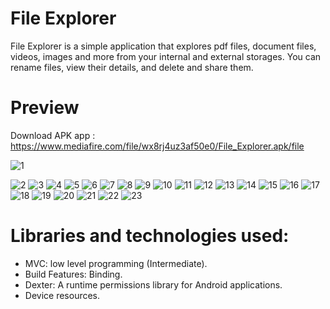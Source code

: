 # File Explorer
File Explorer is a simple application that explores pdf files, document files, videos, images and more from your internal and external storages. You can rename files, view their details, and delete and share them.

# Preview

Download APK app : https://www.mediafire.com/file/wx8rj4uz3af50e0/File_Explorer.apk/file

![1](https://github.com/BaraaAbuAlrob/File-Explorer/assets/119497086/93d8a457-50d5-45e5-9f96-b487325c7d84)

![2](https://github.com/BaraaAbuAlrob/File-Explorer/assets/119497086/2b16026e-6c0b-49df-8286-f8c0785cf766)
![3](https://github.com/BaraaAbuAlrob/File-Explorer/assets/119497086/abb2f60c-9dd3-4ba4-8275-0c3c7d27fff6)
![4](https://github.com/BaraaAbuAlrob/File-Explorer/assets/119497086/d1d06b24-cb60-446d-83f3-7637f4314f60)
![5](https://github.com/BaraaAbuAlrob/File-Explorer/assets/119497086/0bd9bf4d-0d89-4704-9b4d-c70d936926b2)
![6](https://github.com/BaraaAbuAlrob/File-Explorer/assets/119497086/f29e3207-27f0-4eb4-9e59-52eea5e58b7c)
![7](https://github.com/BaraaAbuAlrob/File-Explorer/assets/119497086/8df4bbbb-45e6-41f8-b40f-77b755a5fd44)
![8](https://github.com/BaraaAbuAlrob/File-Explorer/assets/119497086/1ed3ac41-b247-4c20-875f-a5e4b1c59793)
![9](https://github.com/BaraaAbuAlrob/File-Explorer/assets/119497086/3ce4b95b-27e2-4579-9704-f0cc0b9e03ab)
![10](https://github.com/BaraaAbuAlrob/File-Explorer/assets/119497086/338d657f-d950-476c-b333-e339f0d7832c)
![11](https://github.com/BaraaAbuAlrob/File-Explorer/assets/119497086/f06143a6-7a47-4dc8-85e8-c2d517d49d19)
![12](https://github.com/BaraaAbuAlrob/File-Explorer/assets/119497086/e17b50f6-5b9a-4de9-8308-230789e75bb5)
![13](https://github.com/BaraaAbuAlrob/File-Explorer/assets/119497086/54f78a1e-f108-4c11-948e-34a641b76997)
![14](https://github.com/BaraaAbuAlrob/File-Explorer/assets/119497086/54630818-447d-4482-b1b3-c9c0739912af)
![15](https://github.com/BaraaAbuAlrob/File-Explorer/assets/119497086/5051b9b1-6176-4ecc-b654-afe7c9b8fa48)
![16](https://github.com/BaraaAbuAlrob/File-Explorer/assets/119497086/e4e522ba-bce8-4f95-a2ff-093088a46381)
![17](https://github.com/BaraaAbuAlrob/File-Explorer/assets/119497086/1a87a315-308a-4344-8bd3-b751b789b953)
![18](https://github.com/BaraaAbuAlrob/File-Explorer/assets/119497086/784efddf-7c80-4d77-bff1-31184fd704a2)
![19](https://github.com/BaraaAbuAlrob/File-Explorer/assets/119497086/b76a99b3-1a92-45f1-8873-994317b7cdb5)
![20](https://github.com/BaraaAbuAlrob/File-Explorer/assets/119497086/f4a28c06-f507-47ab-84fc-da77e4306049)
![21](https://github.com/BaraaAbuAlrob/File-Explorer/assets/119497086/886e3f34-73f9-4c15-8a91-2f504a659f91)
![22](https://github.com/BaraaAbuAlrob/File-Explorer/assets/119497086/47d3ff1b-ce41-4f04-a3fd-17e6581892fa)
![23](https://github.com/BaraaAbuAlrob/File-Explorer/assets/119497086/4f67686d-e85f-420a-aab8-efe18ec7f23b)


# Libraries and technologies used:
- MVC: low level programming (Intermediate).
- Build Features: Binding.
- Dexter: A runtime permissions library for Android applications.
- Device resources.
